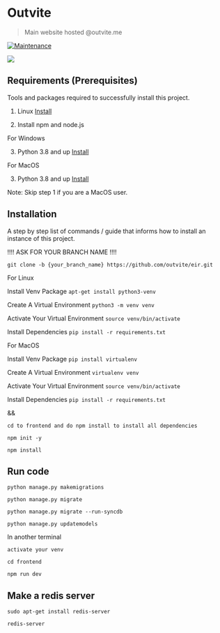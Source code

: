 # Outvite

> Main website hosted @outvite.me

[![Maintenance](https://img.shields.io/badge/Maintained%3F-yes-green.svg)](https://GitHub.com/Naereen/StrapDown.js/graphs/commit-activity)

![](https://www.outvite.me/static/users/img/favicon.jpg)

## Requirements  (Prerequisites)
Tools and packages required to successfully install this project.

1) Linux [Install](https://youtu.be/xzgwDbe7foQ) 

2) Install npm and node.js

For Windows

3) Python 3.8 and up [Install](https://www.digitalocean.com/community/tutorials/how-to-install-python-3-and-set-up-a-programming-environment-on-an-ubuntu-20-04-server)

For MacOS

3) Python 3.8 and up [Install](https://docs.python-guide.org/starting/install3/osx/)

Note: Skip step 1 if you are a MacOS user.

## Installation
A step by step list of commands / guide that informs how to install an instance of this project. 

!!!! ASK FOR YOUR BRANCH NAME !!!!

`git clone -b {your_branch_name} https://github.com/outvite/eir.git`


For Linux

Install Venv Package
`apt-get install python3-venv`

Create A Virtual Environment
`python3 -m venv venv`

Activate Your Virtual Environment
`source venv/bin/activate`

Install Dependencies
`pip install -r requirements.txt`


For MacOS

Install Venv Package
`pip install virtualenv`

Create A Virtual Environment
`virtualenv venv`

Activate Your Virtual Environment
`source venv/bin/activate`

Install Dependencies
`pip install -r requirements.txt`

&& 

`cd to frontend and do npm install to install all dependencies`

`npm init -y`

`npm install`

## Run code

`python manage.py makemigrations`

`python manage.py migrate`

`python manage.py migrate --run-syncdb`

`python manage.py updatemodels`

In another terminal

`activate your venv`

`cd frontend`

`npm run dev`

## Make a redis server

`sudo apt-get install redis-server`

`redis-server`
